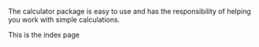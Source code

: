 The calculator package is easy to use and has the responsibility of helping you work with simple calculations.

This is the index page